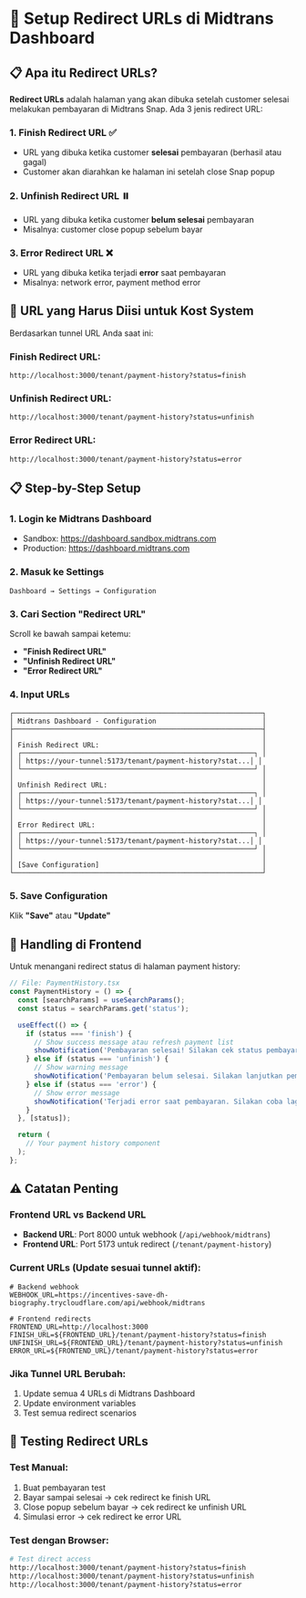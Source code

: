 # 🔄 Setup Redirect URLs di Midtrans Dashboard

## 📋 Apa itu Redirect URLs?

**Redirect URLs** adalah halaman yang akan dibuka setelah customer selesai melakukan pembayaran di Midtrans Snap. Ada 3 jenis redirect URL:

### 1. **Finish Redirect URL** ✅
- URL yang dibuka ketika customer **selesai** pembayaran (berhasil atau gagal)
- Customer akan diarahkan ke halaman ini setelah close Snap popup

### 2. **Unfinish Redirect URL** ⏸️
- URL yang dibuka ketika customer **belum selesai** pembayaran
- Misalnya: customer close popup sebelum bayar

### 3. **Error Redirect URL** ❌
- URL yang dibuka ketika terjadi **error** saat pembayaran
- Misalnya: network error, payment method error

## 🎯 URL yang Harus Diisi untuk Kost System

Berdasarkan tunnel URL Anda saat ini:

### **Finish Redirect URL:**
```
http://localhost:3000/tenant/payment-history?status=finish
```

### **Unfinish Redirect URL:**
```
http://localhost:3000/tenant/payment-history?status=unfinish
```

### **Error Redirect URL:**
```
http://localhost:3000/tenant/payment-history?status=error
```

## 📋 Step-by-Step Setup

### 1. Login ke Midtrans Dashboard
- Sandbox: https://dashboard.sandbox.midtrans.com
- Production: https://dashboard.midtrans.com

### 2. Masuk ke Settings
```
Dashboard → Settings → Configuration
```

### 3. Cari Section "Redirect URL"
Scroll ke bawah sampai ketemu:
- **"Finish Redirect URL"**
- **"Unfinish Redirect URL"** 
- **"Error Redirect URL"**

### 4. Input URLs
```
┌─────────────────────────────────────────────────────────────┐
│ Midtrans Dashboard - Configuration                          │
├─────────────────────────────────────────────────────────────┤
│                                                             │
│ Finish Redirect URL:                                        │
│ ┌─────────────────────────────────────────────────────────┐ │
│ │ https://your-tunnel:5173/tenant/payment-history?stat...│ │
│ └─────────────────────────────────────────────────────────┘ │
│                                                             │
│ Unfinish Redirect URL:                                      │
│ ┌─────────────────────────────────────────────────────────┐ │
│ │ https://your-tunnel:5173/tenant/payment-history?stat...│ │
│ └─────────────────────────────────────────────────────────┘ │
│                                                             │
│ Error Redirect URL:                                         │
│ ┌─────────────────────────────────────────────────────────┐ │
│ │ https://your-tunnel:5173/tenant/payment-history?stat...│ │
│ └─────────────────────────────────────────────────────────┘ │
│                                                             │
│ [Save Configuration]                                        │
└─────────────────────────────────────────────────────────────┘
```

### 5. Save Configuration
Klik **"Save"** atau **"Update"**

## 🔧 Handling di Frontend

Untuk menangani redirect status di halaman payment history:

```typescript
// File: PaymentHistory.tsx
const PaymentHistory = () => {
  const [searchParams] = useSearchParams();
  const status = searchParams.get('status');

  useEffect(() => {
    if (status === 'finish') {
      // Show success message atau refresh payment list
      showNotification('Pembayaran selesai! Silakan cek status pembayaran.');
    } else if (status === 'unfinish') {
      // Show warning message
      showNotification('Pembayaran belum selesai. Silakan lanjutkan pembayaran.', 'warning');
    } else if (status === 'error') {
      // Show error message
      showNotification('Terjadi error saat pembayaran. Silakan coba lagi.', 'error');
    }
  }, [status]);

  return (
    // Your payment history component
  );
};
```

## ⚠️ Catatan Penting

### Frontend URL vs Backend URL
- **Backend URL**: Port 8000 untuk webhook (`/api/webhook/midtrans`)
- **Frontend URL**: Port 5173 untuk redirect (`/tenant/payment-history`)

### Current URLs (Update sesuai tunnel aktif):
```env
# Backend webhook
WEBHOOK_URL=https://incentives-save-dh-biography.trycloudflare.com/api/webhook/midtrans

# Frontend redirects
FRONTEND_URL=http://localhost:3000
FINISH_URL=${FRONTEND_URL}/tenant/payment-history?status=finish
UNFINISH_URL=${FRONTEND_URL}/tenant/payment-history?status=unfinish
ERROR_URL=${FRONTEND_URL}/tenant/payment-history?status=error
```

### Jika Tunnel URL Berubah:
1. Update semua 4 URLs di Midtrans Dashboard
2. Update environment variables
3. Test semua redirect scenarios

## 🧪 Testing Redirect URLs

### Test Manual:
1. Buat pembayaran test
2. Bayar sampai selesai → cek redirect ke finish URL
3. Close popup sebelum bayar → cek redirect ke unfinish URL
4. Simulasi error → cek redirect ke error URL

### Test dengan Browser:
```bash
# Test direct access
http://localhost:3000/tenant/payment-history?status=finish
http://localhost:3000/tenant/payment-history?status=unfinish
http://localhost:3000/tenant/payment-history?status=error
```